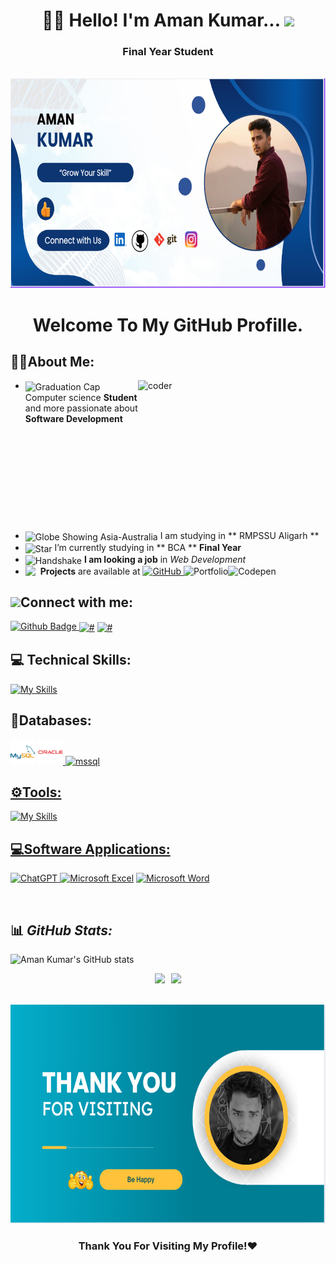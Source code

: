  # <div align="center"> 👨‍🎓 Hello! I'm Aman Kumar... <img src="https://media.giphy.com/media/hvRJCLFzcasrR4ia7z/giphy.gif" height="25px"></div>
<h3 align="center">Final Year Student </h3>
<br />

<img width="1000" height="335" src="Screenshot 2025-10-06 105528.png">


 # <div align="center"> Welcome To My GitHub Profille. </div>
 

  ## 🧑‍💻About Me:

  <img align="right" alt= "coder" width="300" height="240" src="coding-gif-1-unscreen.gif"/>

  
  - <img src="https://raw.githubusercontent.com/Tarikul-Islam-Anik/Animated-Fluent-Emojis/master/Emojis/Objects/Graduation%20Cap.png" alt="Graduation Cap" width="30" align="center" /> Computer science **Student** and more passionate about **Software Development**
- <img src="https://raw.githubusercontent.com/Tarikul-Islam-Anik/Animated-Fluent-Emojis/master/Emojis/Travel%20and%20places/Globe%20Showing%20Asia-Australia.png" alt="Globe Showing Asia-Australia" width="30" align="center" /> I am studying in  ** RMPSSU Aligarh **
- <img src="https://raw.githubusercontent.com/Tarikul-Islam-Anik/Animated-Fluent-Emojis/master/Emojis/Travel%20and%20places/Star.png" alt="Star" width="30" align=center /> I’m currently studying in ** BCA **  **Final Year** 
- <img src="https://raw.githubusercontent.com/Tarikul-Islam-Anik/Animated-Fluent-Emojis/master/Emojis/Hand%20gestures/Handshake.png" alt="Handshake" width="30" align=center /> **I am looking a job** in  *Web *Development**
- <img align='left' src="https://raw.githubusercontent.com/Tarikul-Islam-Anik/Animated-Fluent-Emojis/master/Emojis/Travel%20and%20places/Rocket.png" width="24" align="center"> **Projects** are available at <a href="https://github.com/student-AmanKumar">![GitHub](https://img.shields.io/badge/github-%23121011.svg?style=flat-square&logo=github&logoColor=white) </a>
![Portfolio](https://img.shields.io/badge/Portfolio-%23000000.svg?style=flat-square&logo=firefox&logoColor=#FF7139)![Codepen](https://img.shields.io/badge/Codepen-%23000000.svg?style=flat-square&logo=codepen&logoColor=#FF7139)



<h2><img src="https://raw.githubusercontent.com/ShahriarShafin/ShahriarShafin/main/Assets/handshake.gif" width="90px" style="max-width: 100%; user-select: auto;">Connect with me:</h2>

<p align="left">
<a href="https://github.com/student-AmanKumar">
    <img src="https://img.shields.io/badge/Github-013243?style=for-the-badge&logo=Github&logoColor=white" alt="Github Badge"/>
  </a>
<a href="#" target="blank"><img align="center" src="https://raw.githubusercontent.com/rahuldkjain/github-profile-readme-generator/master/src/images/icons/Social/linked-in-alt.svg" alt="#" height="30" width="40" /></a>
<a href="#" target="blank"><img align="center" src="https://raw.githubusercontent.com/rahuldkjain/github-profile-readme-generator/master/src/images/icons/Social/instagram.svg" alt="#" height="30" width="40" /></a>
</p>
  
  ## 💻 Technical Skills:
[![My Skills](https://skillicons.dev/icons?i=python,html,css,c,cpp)](https://skillicons.dev)
## 📅Databases:
 <img src="https://raw.githubusercontent.com/devicons/devicon/master/icons/mysql/mysql-original-wordmark.svg" alt="mysql" width="40" height="40"/> </a> <a href="#" target="_blank" rel="noreferrer"> <img src="https://raw.githubusercontent.com/devicons/devicon/master/icons/oracle/oracle-original.svg" alt="oracle" width="40" height="40"/> </a>
 <a href="#" target="_blank" rel="noreferrer"> <img src="https://www.svgrepo.com/show/303229/microsoft-sql-server-logo.svg" alt="mssql" width="40" height="40"/> </a> <a href="#" target="_blank" rel="noreferrer">
## ⚙️Tools:
![My Skills](https://skillicons.dev/icons?i=git,github,vscode)

## 💻Software Applications:
![ChatGPT](https://img.shields.io/badge/chatGPT-74aa9c?style=for-the-badge&logo=openai&logoColor=white)
<a href="https://www.microsoft.com/en/microsoft-365/excel?market=af">![Microsoft Excel](https://img.shields.io/badge/Microsoft_Excel-217346?style=for-the-badge&logo=microsoft-excel&logoColor=white)</a>
<a href="https://www.microsoft.com/en-in/microsoft-365/word">![Microsoft Word](https://img.shields.io/badge/Microsoft_Word-2B579A?style=for-the-badge&logo=microsoft-word&logoColor=white) </a>


  <br />

## 📊 _GitHub Stats:_
![Aman Kumar's GitHub stats](https://github-readme-stats.vercel.app/api?username=student-AmanKumar&show_icons=true&theme=dark)
<div style="display: flex; flex-wrap: wrap; gap: 10px; align-items: center; justify-content: center;">
<img src="https://github-readme-streak-stats.herokuapp.com/?user=student-AmanKumar&theme=dark&hide_border=false"> 
<img src="https://github-readme-stats.vercel.app/api/top-langs/?username=student-AmanKumar&theme=dark&hide_border=false&include_all_commits=false&count_private=false&layout=compact">
</div>
<br>

<!-- ## 📊 _Letsupgrade stats:_

<img src="Screenshot 2025-10-05 135654.png"> -->
<br>


<img width="1000" height="350" src="Screenshot 2025-10-06 103341.png">

### <div align="center">Thank You For Visiting My Profile!❤️</div>


</div>
